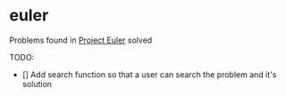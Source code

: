 # euler

Problems found in [Project Euler](https://projecteuler.net) solved

TODO:
- [] Add search function so that a user can search the problem and it's solution

